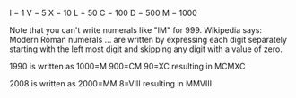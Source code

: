 I = 1
V = 5
X = 10
L = 50
C = 100
D = 500
M = 1000

Note that you can't write numerals like "IM" for 999. Wikipedia says: Modern Roman numerals ... are written by expressing each digit separately starting with the left most digit and skipping any digit with a value of zero. 

1990 is written as
	1000=M
	900=CM
	90=XC
	resulting in MCMXC

2008 is written as
	2000=MM
	8=VIII
	resulting in MMVIII